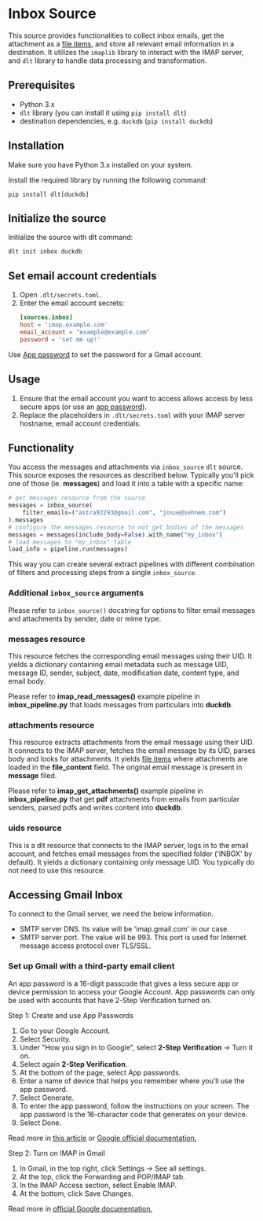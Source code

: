 # Inbox Source

This source provides functionalities to collect inbox emails, get the attachment as a [file items](../filesystem/README.md#the-fileitem-file-representation),
and store all relevant email information in a destination. It utilizes the `imaplib` library to
interact with the IMAP server, and `dlt` library to handle data processing and transformation.

## Prerequisites

- Python 3.x
- `dlt` library (you can install it using `pip install dlt`)
- destination dependencies, e.g. `duckdb` (`pip install duckdb`)

## Installation

Make sure you have Python 3.x installed on your system.

Install the required library by running the following command:

```shell
pip install dlt[duckdb]
```

## Initialize the source

Initialize the source with dlt command:

```shell
dlt init inbox duckdb
```

## Set email account credentials

1. Open `.dlt/secrets.toml`.
1. Enter the email account secrets:
   ```toml
   [sources.inbox]
   host = 'imap.example.com'
   email_account = "example@example.com"
   password = 'set me up!'
   ```

Use [App password](#getting-gmail-app-password) to set the password for a Gmail account.

## Usage

1. Ensure that the email account you want to access allows access by less secure apps (or use an
   [app password](#getting-gmail-app-password)).
2. Replace the placeholders in `.dlt/secrets.toml` with your IMAP server hostname, email account
   credentials.


## Functionality
You access the messages and attachments via `inbox_source` `dlt` source. This source exposes the resources
as described below. Typically you'll pick one of those (ie. **messages**) and load it into a table with
a specific name:
```python
# get messages resource from the source
messages = inbox_source(
    filter_emails=("astra92293@gmail.com", "josue@sehnem.com")
).messages
# configure the messages resource to not get bodies of the messages
messages = messages(include_body=False).with_name("my_inbox")
# load messages to "my_inbox" table
load_info = pipeline.run(messages)
```
This way you can create several extract pipelines with different combination of filters and processing steps from a single `inbox_source`.

### Additional `inbox_source` arguments
Please refer to `inbox_source()` docstring for options to filter email messages and attachments by sender, date or mime type.

### messages resource

This resource fetches the corresponding email messages using their UID. It yields a dictionary containing email
metadata such as message UID, message ID, sender, subject, date, modification date, content type,
and email body.

Please refer to **imap_read_messages()** example pipeline in **inbox_pipeline.py** that loads messages from particulars into
**duckdb**.

### attachments resource

This resource extracts attachments from the email message using their UID. It connects to
the IMAP server, fetches the email message by its UID, parses body and looks for attachments.
It yields [file items](../filesystem/README.md#the-fileitem-file-representation) where attachments
are loaded in the **file_content** field. The original email message is present in **message** filed.

Please refer to **imap_get_attachments()** example pipeline in **inbox_pipeline.py** that get **pdf** attachments
from emails from particular senders, parsed pdfs and writes content into **duckdb**.

### uids resource

This is a dlt resource that connects to the IMAP server, logs in to the email account, and fetches
email messages from the specified folder ('INBOX' by default). It yields a dictionary containing
only message UID. You typically do not need to use this resource.

## Accessing Gmail Inbox

To connect to the Gmail server, we need the below information.

- SMTP server DNS. Its value will be 'imap.gmail.com' in our case.
- SMTP server port. The value will be 993. This port is used for Internet message access protocol
  over TLS/SSL.

### Set up Gmail with a third-party email client

An app password is a 16-digit passcode that gives a less secure app or device permission to access
your Google Account. App passwords can only be used with accounts that have 2-Step Verification
turned on.

Step 1: Create and use App Passwords
1. Go to your Google Account.
2. Select Security.
3. Under "How you sign in to Google", select **2-Step Verification** -> Turn it on.
4. Select again **2-Step Verification**.
5. At the bottom of the page, select App passwords.
6. Enter a name of device that helps you remember where you’ll use the app password.
7. Select Generate.
8. To enter the app password, follow the instructions on your screen. The app password is the
   16-character code that generates on your device.
9. Select Done.

Read more in
[this article](https://pythoncircle.com/post/727/accessing-gmail-inbox-using-python-imaplib-module/)
or
[Google official documentation.](https://support.google.com/mail/answer/185833#zippy=%2Cwhy-you-may-need-an-app-password)

Step 2: Turn on IMAP in Gmail
1. In Gmail, in the top right, click Settings -> See all settings.
2. At the top, click the Forwarding and POP/IMAP tab.
3. In the IMAP Access section, select Enable IMAP.
4. At the bottom, click Save Changes.

Read more in [official Google documentation.](https://support.google.com/a/answer/9003945#zippy=%2Cstep-turn-on-imap-in-gmail)